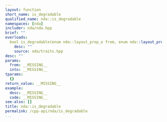 ```yaml
---
layout: function
short_name: is_degradable
qualified_name: nda::is_degradable
namespaces: [nda]
includer: nda/nda.hpp
brief: ""
overloads:
  bool is_degradable(enum nda::layout_prop_e from, enum nda::layout_prop_e into):
    desc: ""
    source: nda/traits.hpp
desc: ""
params:
  from: __MISSING__
  into: __MISSING__
tparams:
  {}
return_value: __MISSING__
example:
  desc: __MISSING__
  code: __MISSING__
see-also: []
title: nda::is_degradable
permalink: /cpp-api/nda/is_degradable
...
```


